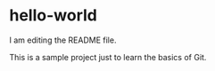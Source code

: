 # hello-world
I am editing the README file.

This is a sample project just to learn the basics of Git.

